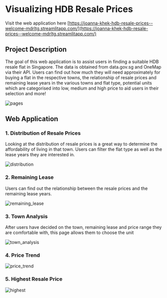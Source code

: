 # Visualizing HDB Resale Prices
Visit the web application here [https://joanna-khek-hdb-resale-prices--welcome-mdrltg.streamlitapp.com/](https://joanna-khek-hdb-resale-prices--welcome-mdrltg.streamlitapp.com/)

## Project Description
The goal of this web application is to assist users in finding a suitable HDB resale flat in Singapore. The data is obtained from data.gov.sg and OneMap via their API. Users can find out how much they will need approximately for buying a flat in the respective towns, the relationship of resale prices and remaining lease years in the various towns and flat type, potential units which are categorised into low, medium and high price to aid users in their selection and more!

![pages](https://user-images.githubusercontent.com/53141849/178406300-78c8efab-502f-4e98-8ed1-9699b23aaad6.png)

## Web Application

### 1. Distribution of Resale Prices
Looking at the distribution of resale prices is a great way to determine the affordability of living in that town. Users can filter the flat type as well as the lease years they are interested in.

![distribution](https://user-images.githubusercontent.com/53141849/178406716-e1ac2cf8-c78d-4275-a1f8-ea15d9a1b077.gif)

### 2. Remaining Lease
Users can find out the relationship between the resale prices and the remaining lease years.

![remaining_lease](https://user-images.githubusercontent.com/53141849/178408686-9e161fa1-44c2-4408-9ea6-1a85b1e69869.gif)

### 3. Town Analysis
After users have decided on the town, remaining lease and price range they are comfortable with, this page allows them to choose the unit

![town_analysis](https://user-images.githubusercontent.com/53141849/178409049-f73018aa-b49c-4cc4-86c5-829e63a1715e.gif)

### 4. Price Trend

![price_trend](https://user-images.githubusercontent.com/53141849/178409079-69a6de93-8cfb-413a-b0e1-bfbdbb27cc69.gif)

### 5. Highest Resale Price

![highest](https://user-images.githubusercontent.com/53141849/178409098-7287a98b-2050-400b-9ede-3e82ba56256f.gif)
